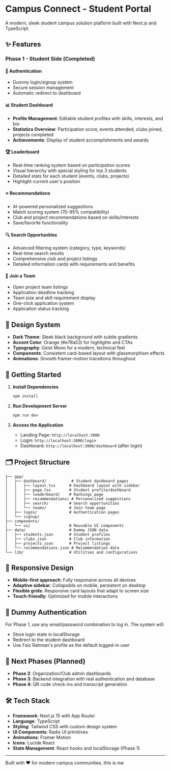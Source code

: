 # Campus Connect - Student Portal

A modern, sleek student campus solution platform built with Next.js and TypeScript.

## ✨ Features

### Phase 1 - Student Side (Completed)

#### 🔐 Authentication
- Dummy login/signup system
- Secure session management
- Automatic redirect to dashboard

#### 📊 Student Dashboard
- **Profile Management**: Editable student profiles with skills, interests, and bio
- **Statistics Overview**: Participation score, events attended, clubs joined, projects completed
- **Achievements**: Display of student accomplishments and awards

#### 🏆 Leaderboard
- Real-time ranking system based on participation scores
- Visual hierarchy with special styling for top 3 students
- Detailed stats for each student (events, clubs, projects)
- Highlight current user's position

#### ⭐ Recommendations
- AI-powered personalized suggestions
- Match scoring system (70-95% compatibility)
- Club and project recommendations based on skills/interests
- Save/favorite functionality

#### 🔍 Search Opportunities
- Advanced filtering system (category, type, keywords)
- Real-time search results
- Comprehensive club and project listings
- Detailed information cards with requirements and benefits

#### 👥 Join a Team
- Open project team listings
- Application deadline tracking
- Team size and skill requirement display
- One-click application system
- Application status tracking

## 🎨 Design System

- **Dark Theme**: Sleek black background with subtle gradients
- **Accent Color**: Orange (#e78a53) for highlights and CTAs
- **Typography**: Geist Mono for a modern, technical feel
- **Components**: Consistent card-based layout with glassmorphism effects
- **Animations**: Smooth framer-motion transitions throughout

## 🚀 Getting Started

1. **Install Dependencies**
   ```bash
   npm install
   ```

2. **Run Development Server**
   ```bash
   npm run dev
   ```

3. **Access the Application**
   - Landing Page: `http://localhost:3000`
   - Login: `http://localhost:3000/login`
   - Dashboard: `http://localhost:3000/dashboard` (after login)

## 🗂️ Project Structure

```
├── app/
│   ├── dashboard/           # Student dashboard pages
│   │   ├── layout.tsx      # Dashboard layout with sidebar
│   │   ├── page.tsx        # Student profile/dashboard
│   │   ├── leaderboard/    # Rankings page
│   │   ├── recommendations/ # Personalized suggestions
│   │   ├── search/         # Search opportunities
│   │   └── teams/          # Join team page
│   ├── login/              # Authentication pages
│   └── signup/
├── components/
│   └── ui/                 # Reusable UI components
├── data/                   # Dummy JSON data
│   ├── students.json       # Student profiles
│   ├── clubs.json          # Club information
│   ├── projects.json       # Project listings
│   └── recommendations.json # Recommendation data
└── lib/                    # Utilities and configurations
```

## 📱 Responsive Design

- **Mobile-first approach**: Fully responsive across all devices
- **Adaptive sidebar**: Collapsible on mobile, persistent on desktop
- **Flexible grids**: Responsive card layouts that adapt to screen size
- **Touch-friendly**: Optimized for mobile interactions

## 🔄 Dummy Authentication

For Phase 1, use any email/password combination to log in. The system will:
- Store login state in localStorage
- Redirect to the student dashboard
- Use Faiz Rahman's profile as the default logged-in user

## 🎯 Next Phases (Planned)

- **Phase 2**: Organization/Club admin dashboards
- **Phase 3**: Backend integration with real authentication and database
- **Phase 4**: QR code check-ins and transcript generation

## 🛠️ Tech Stack

- **Framework**: Next.js 15 with App Router
- **Language**: TypeScript
- **Styling**: Tailwind CSS with custom design system
- **UI Components**: Radix UI primitives
- **Animations**: Framer Motion
- **Icons**: Lucide React
- **State Management**: React hooks and localStorage (Phase 1)

---

Built with ❤️ for modern campus communities.
this is me